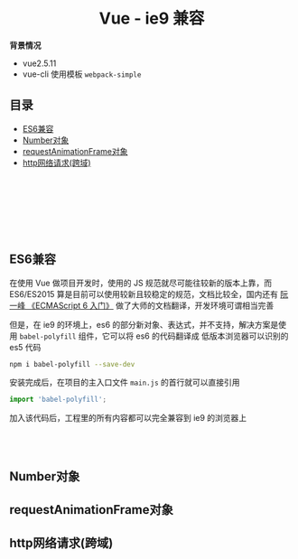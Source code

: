 # <div align="center">Vue - ie9 兼容</div>

**背景情况**
- vue2.5.11
- vue-cli 使用模板 `webpack-simple`

## 目录

- [ES6兼容](#es6兼容)
- [Number对象](#number对象)
- [requestAnimationFrame对象](#requestanimationframe对象)
- [http网络请求(跨域)](#http网络请求(跨域))

<br><br><br><br><br><br>

## ES6兼容

在使用 Vue 做项目开发时，使用的 JS 规范就尽可能往较新的版本上靠，而 ES6/ES2015 算是目前可以使用较新且较稳定的规范，文档比较全，国内还有 [阮一峰 《ECMAScript 6 入门》](http://es6.ruanyifeng.com/) 做了大师的文档翻译，开发环境可谓相当完善

但是，在 ie9 的环境上，es6 的部分新对象、表达式，并不支持，解决方案是使用 `babel-polyfill` 组件，它可以将 es6 的代码翻译成 低版本浏览器可以识别的 es5 代码

```bash
npm i babel-polyfill --save-dev
```

安装完成后，在项目的主入口文件 `main.js` 的首行就可以直接引用

```js
import 'babel-polyfill';
```

加入该代码后，工程里的所有内容都可以完全兼容到 ie9 的浏览器上



<br><br>

## Number对象

## requestAnimationFrame对象

## http网络请求(跨域)

<br><br>
